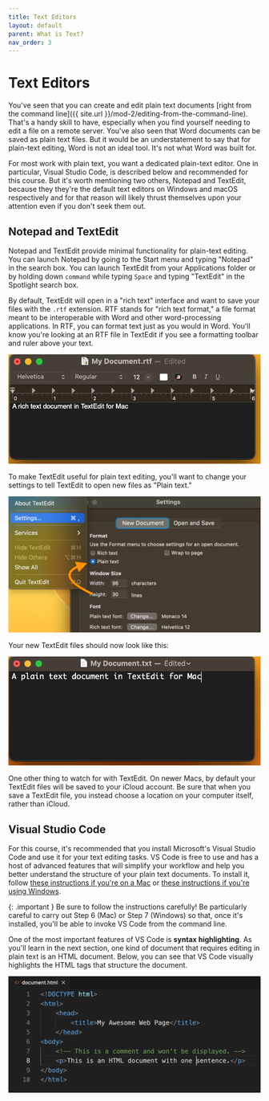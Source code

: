 ```yaml
---
title: Text Editors
layout: default
parent: What is Text?
nav_order: 3
---
```


# Text Editors

You've seen that you can create and edit plain text documents [right from the command line]({{ site.url }}/mod-2/editing-from-the-command-line). That's a handy skill to have, especially when you find yourself needing to edit a file on a remote server. You've also seen that Word documents can be saved as plain text files. But it would be an understatement to say that for plain-text editing, Word is not an ideal tool. It's not what Word was built for.

For most work with plain text, you want a dedicated plain-text editor. One in particular, Visual Studio Code, is described below and recommended for this course. But it's worth mentioning two others, Notepad and TextEdit, because they they're the default text editors on Windows and macOS respectively and for that reason will likely thrust themselves upon your attention even if you don't seek them out. 

## Notepad and TextEdit

Notepad and TextEdit provide minimal functionality for plain-text editing. You can launch Notepad by going to the Start menu and typing "Notepad" in the search box. You can launch TextEdit from your Applications folder or by holding down `command` while typing `Space` and typing "TextEdit" in the Spotlight search box.

By default, TextEdit will open in a "rich text" interface and want to save your files with the `.rtf` extension. RTF stands for "rich text format," a file format meant to be interoperable with Word and other word-processing applications. In RTF, you can format text just as you would in Word. You'll know you're looking at an RTF file in TextEdit if you see a formatting toolbar and ruler above your text.

![TextEdit file in rtf](../assets/textedit-rtf.png)

To make TextEdit useful for plain text editing, you'll want to change your settings to tell TextEdit to open new files as "Plain text."

![TextEdit settings](../assets/textedit-settings.png)

Your new TextEdit files should now look like this:

![TextEdit file in txt](../assets/textedit-txt.png)

One other thing to watch for with TextEdit. On newer Macs, by default your TextEdit files will be saved to your iCloud account. Be sure that when you save a TextEdit file, you instead choose a location on your computer itself, rather than iCloud.

## Visual Studio Code

For this course, it's recommended that you install Microsoft's Visual Studio Code and use it for your text editing tasks. VS Code is free to use and has a host of advanced features that will simplify your workflow and help you better understand the structure of your plain text documents. To install it, follow [these instructions if you're on a Mac](https://www.curriculum.dhinstitutes.org/installations/microsoft-visual-studio-code/macos/) or [these instructions if you're using Windows](https://www.curriculum.dhinstitutes.org/installations/microsoft-visual-studio-code/windows/).

{: .important }
Be sure to follow the instructions carefully! Be particularly careful to carry out Step 6 (Mac) or Step 7 (Windows) so that, once it's installed, you'll be able to invoke VS Code from the command line.

One of the most important features of VS Code is **syntax highlighting**. As you'll learn in the next section, one kind of document that requires editing in plain text is an HTML document. Below, you can see that VS Code visually highlights the HTML tags that structure the document.

![HTML document in VS Code showing syntax highlighting](../assets/vscode-syntax-highlighting.png)